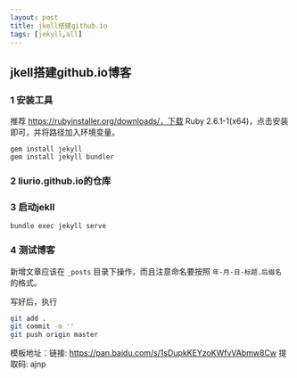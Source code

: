 ```yaml
---
layout: post
title: jkell搭建github.io
tags: [jekyll,all]
---
```


## jkell搭建github.io博客

### 1 安装工具

推荐 https://rubyinstaller.org/downloads/，下载 Ruby 2.6.1-1(x64)，点击安装即可，并将路径加入环境变量。

```shell
gem install jekyll
gem install jekyll bundler
```

### 2 liurio.github.io的仓库

### 3 启动jekll

```
bundle exec jekyll serve
```

### 4 测试博客

新增文章应该在 `_posts` 目录下操作，而且注意命名要按照 `年-月-日-标题.后缀名` 的格式。

写好后，执行

```bash
git add .
git commit -m ''
git push origin master
```

模板地址：链接: https://pan.baidu.com/s/1sDupkKEYzoKWfvVAbmw8Cw  提取码: ajnp 